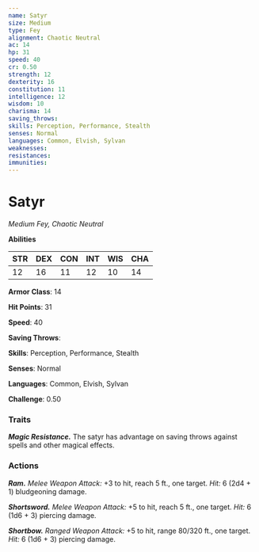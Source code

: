 ```yaml
---
name: Satyr
size: Medium
type: Fey
alignment: Chaotic Neutral
ac: 14
hp: 31
speed: 40
cr: 0.50
strength: 12
dexterity: 16
constitution: 11
intelligence: 12
wisdom: 10
charisma: 14
saving_throws: 
skills: Perception, Performance, Stealth
senses: Normal
languages: Common, Elvish, Sylvan
weaknesses:
resistances:
immunities:
---
```


# Satyr

*Medium Fey, Chaotic Neutral*

**Abilities**

| STR | DEX | CON | INT | WIS | CHA |
| --- | --- | --- | --- | --- | --- |
| 12 | 16 | 11 | 12 | 10 | 14 |

**Armor Class**: 14

**Hit Points**: 31

**Speed**: 40

**Saving Throws**: 

**Skills**: Perception, Performance, Stealth

**Senses**: Normal

**Languages**: Common, Elvish, Sylvan

**Challenge**: 0.50


### Traits
***Magic Resistance.*** The satyr has advantage on saving throws against spells and other magical effects.

### Actions
***Ram.*** *Melee Weapon Attack:* +3 to hit, reach 5 ft., one target. *Hit:* 6 (2d4 + 1) bludgeoning damage. 

***Shortsword.*** *Melee Weapon Attack:* +5 to hit, reach 5 ft., one target. *Hit:* 6 (1d6 + 3) piercing damage.

***Shortbow.*** *Ranged Weapon Attack:* +5 to hit, range 80/320 ft., one target. *Hit:* 6 (1d6 + 3) piercing damage.
